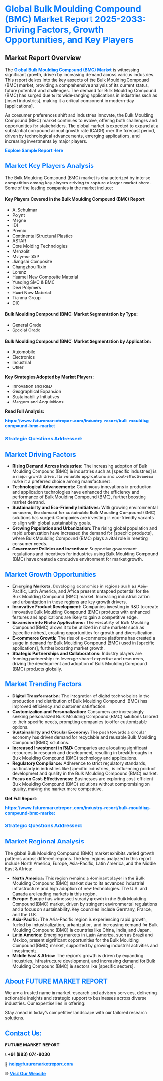 <h1 style="color: #007BFF;">Global Bulk Moulding Compound (BMC) Market Report 2025-2033: Driving Factors, Growth Opportunities, and Key Players</h1>

<section id="overview">
<h2>Market Report Overview</h2>
<p>The <a href="https://www.futuremarketreport.com/industry-report/bulk-moulding-compound-bmc-market" style="color: #007BFF; text-decoration: none;"><strong>Global Bulk Moulding Compound (BMC) Market</strong></a> is witnessing significant growth, driven by increasing demand across various industries. This report delves into the key aspects of the Bulk Moulding Compound (BMC) market, providing a comprehensive analysis of its current status, future potential, and challenges. The demand for Bulk Moulding Compound (BMC) has surged due to its wide-ranging applications in industries such as [insert industries], making it a critical component in modern-day [applications].</p>
<p>As consumer preferences shift and industries innovate, the Bulk Moulding Compound (BMC) market continues to evolve, offering both challenges and opportunities for stakeholders. The global market is expected to expand at a substantial compound annual growth rate (CAGR) over the forecast period, driven by technological advancements, emerging applications, and increasing investments by major players.</p>
</section>

<section id="overview">
<p><a href="https://www.futuremarketreport.com/request-sample/reportId=115096" style="color: #007BFF; text-decoration: none;"><strong>Explore Sample Report Here</strong></a></p>
</section>

<section id="key-players">
<h2 style="color: #007BFF;">Market Key Players Analysis</h2>
<p>The Bulk Moulding Compound (BMC) market is characterized by intense competition among key players striving to capture a larger market share. Some of the leading companies in the market include:</p>
<h4>Key Players Covered in the Bulk Moulding Compound (BMC) Report:</h4>
<ul><li>A. Schulman</li><li>Polynt</li><li>Magna</li><li>IDI</li><li>Premix</li><li>Continental Structural Plastics</li><li>ASTAR</li><li>Core Molding Technologies</li><li>Menzolit</li><li>Molymer SSP</li><li>Jiangshi Composite</li><li>Changzhou Rixin</li><li>Lorenz</li><li>Huamei New Composite Material</li><li>Yueqing SMC &amp; BMC</li><li>Devi Polymers</li><li>Huari New Material</li><li>Tianma Group</li><li>DIC</li></ul>
<h4>Bulk Moulding Compound (BMC) Market Segmentation by Type:</h4>
<ul><li>General Grade</li><li>Special Grade</li></ul>

<h4>Bulk Moulding Compound (BMC) Market Segmentation by Application:</h4>
<ul><li>Automobile</li><li>Electronics</li><li>Industrial</li><li>Other</li></ul>
<p><strong>Key Strategies Adopted by Market Players:</strong></p>
<ul>
<li>Innovation and R&D</li>
<li>Geographical Expansion</li>
<li>Sustainability Initiatives</li>
<li>Mergers and Acquisitions</li>
</ul>
</section>

<section>
<p><strong>Read Full Analysis: </strong></p><a href="https://www.futuremarketreport.com/industry-report/bulk-moulding-compound-bmc-market" style="color: #007BFF; text-decoration: none;"><strong>https://www.futuremarketreport.com/industry-report/bulk-moulding-compound-bmc-market</strong></a>
<h3 style="color: #007BFF;">Strategic Questions Addressed:</h3>
</section>

<section id="driving-factors">
<h2 style="color: #007BFF;">Market Driving Factors</h2>
<ul>
<li><strong>Rising Demand Across Industries:</strong> The increasing adoption of Bulk Moulding Compound (BMC) in industries such as [specific industries] is a major growth driver. Its versatile applications and cost-effectiveness make it a preferred choice among manufacturers.</li>
<li><strong>Technological Advancements:</strong> Continuous innovations in production and application technologies have enhanced the efficiency and performance of Bulk Moulding Compound (BMC), further boosting market demand.</li>
<li><strong>Sustainability and Eco-Friendly Initiatives:</strong> With growing environmental concerns, the demand for sustainable Bulk Moulding Compound (BMC) solutions has surged. Companies are investing in eco-friendly variants to align with global sustainability goals.</li>
<li><strong>Growing Population and Urbanization:</strong> The rising global population and rapid urbanization have increased the demand for [specific products], where Bulk Moulding Compound (BMC) plays a vital role in meeting consumer needs.</li>
<li><strong>Government Policies and Incentives:</strong> Supportive government regulations and incentives for industries using Bulk Moulding Compound (BMC) have created a conducive environment for market growth.</li>
</ul>
</section>

<section id="growth-opportunities">
<h2 style="color: #007BFF;">Market Growth Opportunities</h2>
<ul>
<li><strong>Emerging Markets:</strong> Developing economies in regions such as Asia-Pacific, Latin America, and Africa present untapped potential for the Bulk Moulding Compound (BMC) market. Increasing industrialization and urbanization in these regions are key growth drivers.</li>
<li><strong>Innovative Product Development:</strong> Companies investing in R&D to create innovative Bulk Moulding Compound (BMC) products with enhanced features and applications are likely to gain a competitive edge.</li>
<li><strong>Expansion into Niche Applications:</strong> The versatility of Bulk Moulding Compound (BMC) allows it to be utilized in niche markets such as [specific niches], creating opportunities for growth and diversification.</li>
<li><strong>E-commerce Growth:</strong> The rise of e-commerce platforms has created a surge in demand for Bulk Moulding Compound (BMC) used in [specific applications], further boosting market growth.</li>
<li><strong>Strategic Partnerships and Collaborations:</strong> Industry players are forming partnerships to leverage shared expertise and resources, driving the development and adoption of Bulk Moulding Compound (BMC) products globally.</li>
</ul>
</section>

<section id="trending-factors">
<h2 style="color: #007BFF;">Market Trending Factors</h2>
<ul>
<li><strong>Digital Transformation:</strong> The integration of digital technologies in the production and distribution of Bulk Moulding Compound (BMC) has improved efficiency and customer satisfaction.</li>
<li><strong>Customization and Personalization:</strong> Consumers are increasingly seeking personalized Bulk Moulding Compound (BMC) solutions tailored to their specific needs, prompting companies to offer customizable options.</li>
<li><strong>Sustainability and Circular Economy:</strong> The push towards a circular economy has driven demand for recyclable and reusable Bulk Moulding Compound (BMC) solutions.</li>
<li><strong>Increased Investment in R&D:</strong> Companies are allocating significant resources to research and development, resulting in breakthroughs in Bulk Moulding Compound (BMC) technology and applications.</li>
<li><strong>Regulatory Compliance:</strong> Adherence to strict regulatory standards, particularly in industries like [specific industries], is influencing product development and quality in the Bulk Moulding Compound (BMC) market.</li>
<li><strong>Focus on Cost-Effectiveness:</strong> Businesses are exploring cost-efficient Bulk Moulding Compound (BMC) solutions without compromising on quality, making the market more competitive.</li>
</ul>
</section>

<section>
<p><strong>Get Full Report: </strong></p><a href="https://www.futuremarketreport.com/industry-report/bulk-moulding-compound-bmc-market" style="color: #007BFF; text-decoration: none;"><strong>https://www.futuremarketreport.com/industry-report/bulk-moulding-compound-bmc-market</strong></a>
<h3 style="color: #007BFF;">Strategic Questions Addressed:</h3>
</section>


<section id="regional-analysis">
<h2 style="color: #007BFF;">Market Regional Analysis</h2>
<p>The global Bulk Moulding Compound (BMC) market exhibits varied growth patterns across different regions. The key regions analyzed in this report include North America, Europe, Asia-Pacific, Latin America, and the Middle East & Africa:</p>
<ul>
<li><strong>North America:</strong> This region remains a dominant player in the Bulk Moulding Compound (BMC) market due to its advanced industrial infrastructure and high adoption of new technologies. The U.S. and Canada are leading markets in this region.</li>
<li><strong>Europe:</strong> Europe has witnessed steady growth in the Bulk Moulding Compound (BMC) market, driven by stringent environmental regulations and a focus on sustainability. Key countries include Germany, France, and the U.K.</li>
<li><strong>Asia-Pacific:</strong> The Asia-Pacific region is experiencing rapid growth, fueled by industrialization, urbanization, and increasing demand for Bulk Moulding Compound (BMC) in countries like China, India, and Japan.</li>
<li><strong>Latin America:</strong> Emerging markets in Latin America, such as Brazil and Mexico, present significant opportunities for the Bulk Moulding Compound (BMC) market, supported by growing industrial activities and investments.</li>
<li><strong>Middle East & Africa:</strong> The region’s growth is driven by expanding industries, infrastructure development, and increasing demand for Bulk Moulding Compound (BMC) in sectors like [specific sectors].</li>
</ul>
</section>

<footer>
<h2 style="color: #007BFF;">About FUTURE MARKET REPORT</h2>
<p>We are a trusted name in market research and advisory services, delivering actionable insights and strategic support to businesses across diverse industries. Our expertise lies in offering:</p>

<p>Stay ahead in today’s competitive landscape with our tailored research solutions.</p>

<h2 style="color: #007BFF;">Contact Us:</h2>
<p><strong>FUTURE MARKET REPORT</strong></p>
<p>📞 <strong>+91 (883) 074-8030</strong></p>
<p>📧 <strong><a href="mailto:help@futuremarketreport.com" style="color: #007BFF;">help@futuremarketreport.com</a></strong></p>
<p>🌐 <strong><a href="https://www.futuremarketreport.com/" style="color: #007BFF;">Visit Our Website</a></strong></p>
</footer>